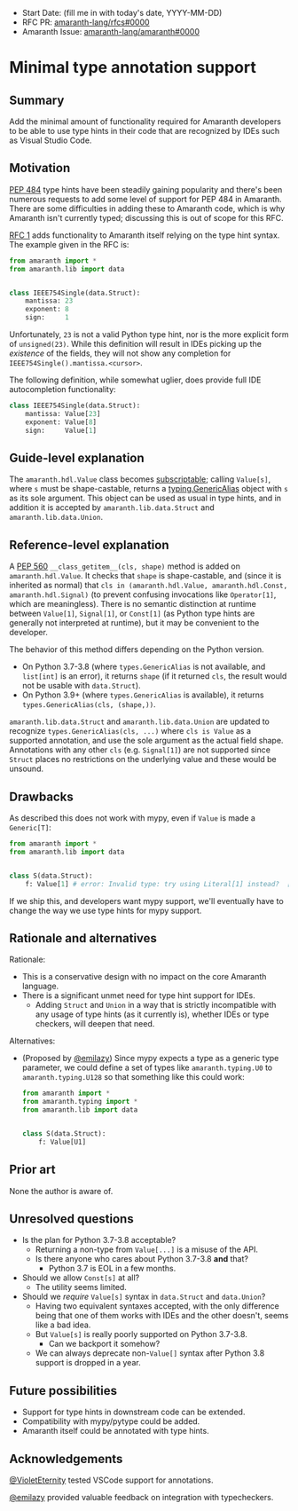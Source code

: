 - Start Date: (fill me in with today's date, YYYY-MM-DD)
- RFC PR: [amaranth-lang/rfcs#0000](https://github.com/amaranth-lang/rfcs/pull/0000)
- Amaranth Issue: [amaranth-lang/amaranth#0000](https://github.com/amaranth-lang/amaranth/issues/0000)

# Minimal type annotation support

## Summary
[summary]: #summary

Add the minimal amount of functionality required for Amaranth developers to be able to use type hints in their code that are recognized by IDEs such as Visual Studio Code.

## Motivation
[motivation]: #motivation

[PEP 484] type hints have been steadily gaining popularity and there's been numerous requests to add some level of support for PEP 484 in Amaranth. There are some difficulties in adding these to Amaranth code, which is why Amaranth isn't currently typed; discussing this is out of scope for this RFC.

[RFC 1] adds functionality to Amaranth itself relying on the type hint syntax. The example given in the RFC is:

```python
from amaranth import *
from amaranth.lib import data


class IEEE754Single(data.Struct):
    mantissa: 23
    exponent: 8
    sign:     1
```

Unfortunately, `23` is not a valid Python type hint, nor is the more explicit form of `unsigned(23)`. While this definition will result in IDEs picking up the *existence* of the fields, they will not show any completion for `IEEE754Single().mantissa.<cursor>`.

The following definition, while somewhat uglier, does provide full IDE autocompletion functionality:

```python
class IEEE754Single(data.Struct):
    mantissa: Value[23]
    exponent: Value[8]
    sign:     Value[1]
```

[PEP 484]: https://peps.python.org/pep-0484/
[RFC 1]: 0001-aggregate-data-structures.md

## Guide-level explanation
[guide-level-explanation]: #guide-level-explanation

The `amaranth.hdl.Value` class becomes [subscriptable]; calling `Value[s]`, where `s` must be shape-castable, returns a [typing.GenericAlias] object with `s` as its sole argument. This object can be used as usual in type hints, and in addition it is accepted by `amaranth.lib.data.Struct` and `amaranth.lib.data.Union`.

[subscriptable]: https://docs.python.org/3/library/stdtypes.html#types-genericalias
[typing.GenericAlias]: https://docs.python.org/3/library/types.html#types.GenericAlias

## Reference-level explanation
[reference-level-explanation]: #reference-level-explanation

A [PEP 560] `__class_getitem__(cls, shape)` method is added on `amaranth.hdl.Value`. It checks that `shape` is shape-castable, and (since it is inherited as normal) that `cls in (amaranth.hdl.Value, amaranth.hdl.Const, amaranth.hdl.Signal)` (to prevent confusing invocations like `Operator[1]`, which are meaningless). There is no semantic distinction at runtime between `Value[1]`, `Signal[1]`, or `Const[1]` (as Python type hints are generally not interpreted at runtime), but it may be convenient to the developer.

[PEP 560]: https://peps.python.org/pep-0560/

The behavior of this method differs depending on the Python version.
* On Python 3.7-3.8 (where `types.GenericAlias` is not available, and `list[int]` is an error), it returns `shape` (if it returned `cls`, the result would not be usable with `data.Struct`).
* On Python 3.9+ (where `types.GenericAlias` is available), it returns `types.GenericAlias(cls, (shape,))`.

`amaranth.lib.data.Struct` and `amaranth.lib.data.Union` are updated to recognize `types.GenericAlias(cls, ...)` where `cls is Value` as a supported annotation, and use the sole argument as the actual field shape. Annotations with any other `cls` (e.g. `Signal[1]`) are not supported since `Struct` places no restrictions on the underlying value and these would be unsound.

## Drawbacks
[drawbacks]: #drawbacks

As described this does not work with mypy, even if `Value` is made a `Generic[T]`:

```python
from amaranth import *
from amaranth.lib import data


class S(data.Struct):
    f: Value[1] # error: Invalid type: try using Literal[1] instead?  [valid-type]
```

If we ship this, and developers want mypy support, we'll eventually have to change the way we use type hints for mypy support.

## Rationale and alternatives
[rationale-and-alternatives]: #rationale-and-alternatives

Rationale:

* This is a conservative design with no impact on the core Amaranth language.
* There is a significant unmet need for type hint support for IDEs.
  * Adding `Struct` and `Union` in a way that is strictly incompatible with any usage of type hints (as it currently is), whether IDEs or type checkers, will deepen that need.

Alternatives:

* (Proposed by [@emilazy]) Since mypy expects a type as a generic type parameter, we could define a set of types like `amaranth.typing.U0` to `amaranth.typing.U128` so that something like this could work:

  ```python
  from amaranth import *
  from amaranth.typing import *
  from amaranth.lib import data


  class S(data.Struct):
      f: Value[U1]
  ```

## Prior art
[prior-art]: #prior-art

None the author is aware of.

## Unresolved questions
[unresolved-questions]: #unresolved-questions

* Is the plan for Python 3.7-3.8 acceptable?
  * Returning a non-type from `Value[...]` is a misuse of the API.
  * Is there anyone who cares about Python 3.7-3.8 **and** that?
    * Python 3.7 is EOL in a few months.
* Should we allow `Const[s]` at all?
  * The utility seems limited.
* Should we *require* `Value[s]` syntax in `data.Struct` and `data.Union`?
  * Having two equivalent syntaxes accepted, with the only difference being that one of them works with IDEs and the other doesn't, seems like a bad idea.
  * But `Value[s]` is really poorly supported on Python 3.7-3.8.
    * Can we backport it somehow?
  * We can always deprecate non-`Value[]` syntax after Python 3.8 support is dropped in a year.

## Future possibilities
[future-possibilities]: #future-possibilities

* Support for type hints in downstream code can be extended.
* Compatibility with mypy/pytype could be added.
* Amaranth itself could be annotated with type hints.

## Acknowledgements
[acknowledgements]: #acknowledgements

[@VioletEternity] tested VSCode support for annotations.

[@emilazy] provided valuable feedback on integration with typecheckers.

[@VioletEternity]: https://github.com/VioletEternity
[@emilazy]: https://github.com/emilazy

